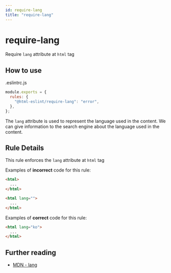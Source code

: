 ```yaml
---
id: require-lang
title: "require-lang"
---
```


# require-lang

Require `lang` attribute at `html` tag

## How to use

.eslintrc.js

```js
module.exports = {
  rules: {
    "@html-eslint/require-lang": "error",
  },
};
```

The `lang` attribute is used to represent the language used in the content.
We can give information to the search engine about the language used in the content.

## Rule Details

This rule enforces the `lang` attribute at `html` tag

Examples of **incorrect** code for this rule:

```html
<html>
  ...
</html>

<html lang="">
  ...
</html>
```

Examples of **correct** code for this rule:

```html
<html lang="ko">
  ...
</html>
```

## Further reading

- [MDN - lang](https://developer.mozilla.org/ko/docs/Web/HTML/Global_attributes/lang)
